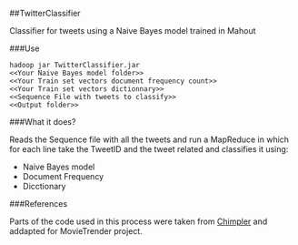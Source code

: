 ##TwitterClassifier

Classifier for tweets using a Naive Bayes model trained in Mahout

###Use

	hadoop jar TwitterClassifier.jar 
    <<Your Naive Bayes model folder>>
    <<Your Train set vectors document frequency count>> 
    <<Your Train set vectors dictionnary>>
    <<Sequence File with tweets to classify>>
    <<Output folder>>
    

###What it does?

Reads the Sequence file with all the tweets and run a MapReduce in which for each line take the TweetID and the tweet related and classifies it using:

- Naive Bayes model
- Document Frequency
- Dicctionary

###References

Parts of the code used in this process were taken from [Chimpler](https://github.com/fredang/mahout-naive-bayes-example2 "Chimpler") and addapted for MovieTrender project.




	



